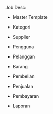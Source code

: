 Job Desc:
- Master Template
- Kategori
- Supplier
- Pengguna
- Pelanggan

- Barang
- Pembelian
- Penjualan
- Pembayaran

- Laporan